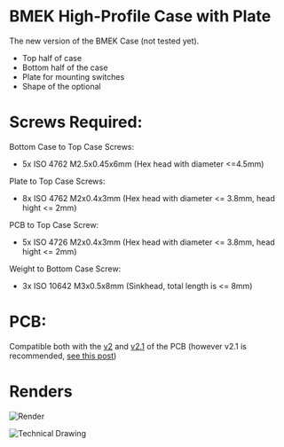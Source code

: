 # BMEK High-Profile Case with Plate

The new version of the BMEK Case (not tested yet). 
- Top half of case
- Bottom half of the case
- Plate for mounting switches
- Shape of the optional 

# Screws Required:

Bottom Case to Top Case Screws:
- 5x ISO 4762 M2.5x0.45x6mm (Hex head with diameter <=4.5mm) 

Plate to Top Case Screws:
- 8x ISO 4762 M2x0.4x3mm (Hex head with diameter <= 3.8mm, head hight <= 2mm)

PCB to Top Case Screw:
- 5x ISO 4726 M2x0.4x3mm (Hex head with diameter <= 3.8mm, head hight <= 2mm)

Weight to Bottom Case Screw:
- 3x ISO 10642 M3x0.5x8mm (Sinkhead, total length is <= 8mm) 

# PCB:

Compatible both with the [v2](https://github.com/Bemeier/bmek/tree/master/pcb/v2) and [v2.1](https://github.com/Bemeier/bmek/tree/master/pcb/v2_1) of the PCB (however v2.1 is recommended, [see this post](https://geekhack.org/index.php?topic=103032.msg2909167#msg2909167))

# Renders

![Render](https://i.imgur.com/hYentDr.png)

![Technical Drawing](https://i.imgur.com/kyHzoL8.png)

